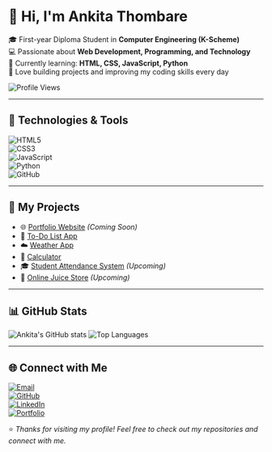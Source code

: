 # 👋 Hi, I'm Ankita Thombare  

🎓 First-year Diploma Student in **Computer Engineering (K-Scheme)**  
💻 Passionate about **Web Development, Programming, and Technology**  
🌱 Currently learning: **HTML, CSS, JavaScript, Python**  
🚀 Love building projects and improving my coding skills every day  

![Profile Views](https://komarev.com/ghpvc/?username=ankitathombare99-byte&color=blue)  

---

## 🔧 Technologies & Tools  
![HTML5](https://img.shields.io/badge/-HTML5-E34F26?logo=html5&logoColor=fff)  
![CSS3](https://img.shields.io/badge/-CSS3-1572B6?logo=css3&logoColor=fff)  
![JavaScript](https://img.shields.io/badge/-JavaScript-F7DF1E?logo=javascript&logoColor=000)  
![Python](https://img.shields.io/badge/-Python-3776AB?logo=python&logoColor=fff)  
![GitHub](https://img.shields.io/badge/-GitHub-181717?logo=github&logoColor=fff)  

---

## 📂 My Projects  
- 🌐 [Portfolio Website](#) *(Coming Soon)*  
- 📝 [To-Do List App](#)  
- ☁️ [Weather App](#)  
- 🔢 [Calculator](#)  
- 🎓 [Student Attendance System](#) *(Upcoming)*  
- 🥤 [Online Juice Store](#) *(Upcoming)*  

---

## 📊 GitHub Stats  
![Ankita's GitHub stats](https://github-readme-stats.vercel.app/api?username=ankitathombare99-byte&show_icons=true&theme=radical)
![Top Languages](https://github-readme-stats.vercel.app/api/top-langs/?username=ankitathombare99-byte&layout=compact&theme=radical)  

---

## 🌐 Connect with Me  

[![Email](https://img.shields.io/badge/Email-D14836?style=for-the-badge&logo=gmail&logoColor=white)](mailto:ankitathombare99@gmail.com)  
[![GitHub](https://img.shields.io/badge/GitHub-181717?style=for-the-badge&logo=github&logoColor=white)](https://github.com/ankitathombare99-byte)  
[![LinkedIn](https://img.shields.io/badge/LinkedIn-0A66C2?style=for-the-badge&logo=linkedin&logoColor=white)](https://linkedin.com/in/your-link)  
[![Portfolio](https://img.shields.io/badge/Portfolio-000000?style=for-the-badge&logo=About.me&logoColor=white)](#)  

⭐ *Thanks for visiting my profile! Feel free to check out my repositories and connect with me.*
